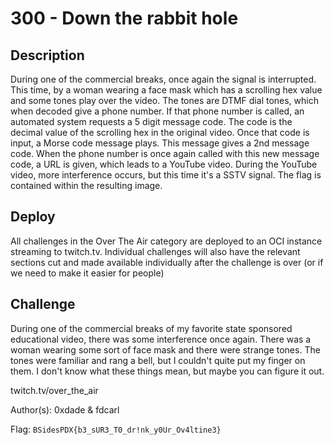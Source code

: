 # 300 - Down the rabbit hole

## Description

During one of the commercial breaks, once again the signal is interrupted. This time, by a woman wearing a face mask which has a scrolling hex value and some tones play over the video. The tones are DTMF dial tones, which when decoded give a phone number. If that phone number is called, an automated system requests a 5 digit message code. The code is the decimal value of the scrolling hex in the original video. Once that code is input, a Morse code message plays. This message gives a 2nd message code. When the phone number is once again called with this new message code, a URL is given, which leads to a YouTube video. During the YouTube video, more interference occurs, but this time it's a SSTV signal. The flag is contained within the resulting image.

## Deploy

All challenges in the Over The Air category are deployed to an OCI instance streaming to twitch.tv. Individual challenges will also have the relevant sections cut and made available individually after the challenge is over (or if we need to make it easier for people)

## Challenge

During one of the commercial breaks of my favorite state sponsored educational video, there was some interference once again. There was a woman wearing some sort of face mask and there were strange tones. The tones were familiar and rang a bell, but I couldn't quite put my finger on them. I don't know what these things mean, but maybe you can figure it out.

twitch.tv/over_the_air

Author(s): 0xdade & fdcarl

Flag: `BSidesPDX{b3_sUR3_T0_dr!nk_y0Ur_Ov4ltine3}`